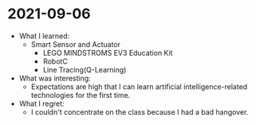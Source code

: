 # 2021-09-06

- What I learned: 
  - Smart Sensor and Actuator
    - LEGO MINDSTROMS EV3 Education Kit
    - RobotC
    - Line Tracing(Q-Learning)
- What was interesting: 
  - Expectations are high that I can learn artificial intelligence-related technologies for the first time.
- What I regret: 
  - I couldn't concentrate on the class because I had a bad hangover.